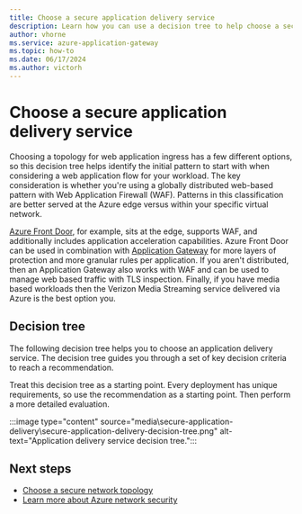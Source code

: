 ```yaml
---
title: Choose a secure application delivery service
description: Learn how you can use a decision tree to help choose a secure application delivery service.
author: vhorne
ms.service: azure-application-gateway
ms.topic: how-to
ms.date: 06/17/2024
ms.author: victorh
---
```


# Choose a secure application delivery service

Choosing a topology for web application ingress has a few different options, so this decision tree helps identify the initial pattern to start with when considering a web application flow for your workload. The key consideration is whether you're using a globally distributed web-based pattern with Web Application Firewall (WAF). Patterns in this classification are better served at the Azure edge versus within your specific virtual network. 

[Azure Front Door](../frontdoor/front-door-overview.md), for example,  sits at the edge, supports WAF, and additionally includes application acceleration capabilities. Azure Front Door can be used in combination with [Application Gateway](../application-gateway/overview.md) for more layers of protection and more granular rules per application. If you aren't distributed, then an Application Gateway also works with WAF and can be used to manage web based traffic with TLS inspection. Finally, if you have media based workloads then the Verizon Media Streaming service delivered via Azure is the best option you.

## Decision tree

The following decision tree helps you to choose an application delivery service. The decision tree guides you through a set of key decision criteria to reach a recommendation.

Treat this decision tree as a starting point. Every deployment has unique requirements, so use the recommendation as a starting point. Then perform a more detailed evaluation.

:::image type="content" source="media\secure-application-delivery\secure-application-delivery-decision-tree.png" alt-text="Application delivery service decision tree.":::

## Next steps

- [Choose a secure network topology](secure-network-topology.md)
- [Learn more about Azure network security](security/index.yml)
